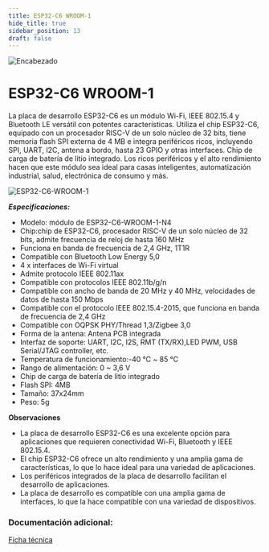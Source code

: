 ```yaml
---
title: ESP32-C6 WROOM-1
hide_title: true
sidebar_position: 13
draft: false
---
```

![Encabezado](https://firebasestorage.googleapis.com/v0/b/modulo-b3e1a.appspot.com/o/General%2Fimagenes%2Flogo%20sena%202.png?alt=media&token=f8400ade-f50e-4175-8ff1-d69a8bc9a180&_gl=1*1b8f15f*_ga*MTE3MTQwMjUxOS4xNjk2MjYzMDI3*_ga_CW55HF8NVT*MTY5NjI3NDM1NS4yLjEuMTY5NjI3NTE4My4zMS4wLjA.)

# **ESP32-C6 WROOM-1**

La placa de desarrollo ESP32-C6 es un módulo Wi-Fi, IEEE 802.15.4 y Bluetooth LE versátil con potentes características. Utiliza el chip ESP32-C6, equipado con un procesador RISC-V de un solo núcleo de 32 bits, tiene memoria flash SPI externa de 4 MB e integra periféricos ricos, incluyendo SPI, UART, I2C, antena a bordo, hasta 23 GPIO y otras interfaces. Chip de carga de batería de litio integrado. Los ricos periféricos y el alto rendimiento hacen que este módulo sea ideal para casas inteligentes, automatización industrial, salud, electrónica de consumo y más.

![ESP32-C6-WROOM-1](https://firebasestorage.googleapis.com/v0/b/modulo-b3e1a.appspot.com/o/General%2Fimagenes%2FRepositorio%2FESP32-C6.webp?alt=media&token=6071d6eb-e7fc-48d5-87c3-adce9c1d5b05)

***Especificaciones:***

- Modelo: módulo de ESP32-C6-WROOM-1-N4
- Chip:chip de ESP32-C6, procesador RISC-V de un solo núcleo de 32 bits, admite frecuencia de reloj de hasta 160 MHz
- Funciona en banda de frecuencia de 2,4 GHz, 1T1R
- Compatible con Bluetooth Low Energy 5,0
- 4 x interfaces de Wi-Fi virtual
- Admite protocolo IEEE 802.11ax
- Compatible con protocolos IEEE 802.11b/g/n
- Compatible con ancho de banda de 20 MHz y 40 MHz, velocidades de datos de hasta 150 Mbps
- Compatible con el protocolo IEEE 802.15.4-2015, que funciona en banda de frecuencia de 2,4 GHz
- Compatible con OQPSK PHY/Thread 1,3/Zigbee 3,0
- Forma de la antena: Antena PCB integrada
- Interfaz de soporte: UART, I2C, I2S, RMT (TX/RX),LED PWM, USB Serial/JTAG controller, etc.
- Temperatura de funcionamiento:-40 ℃ ~ 85 ℃
- Rango de alimentación: 0 ~ 3,6 V
- Chip de carga de batería de litio integrado
- Flash SPI: 4MB
- Tamaño: 37x24mm
- Peso: 5g

**Observaciones**

* La placa de desarrollo ESP32-C6 es una excelente opción para aplicaciones que requieren conectividad Wi-Fi, Bluetooth y IEEE 802.15.4.
* El chip ESP32-C6 ofrece un alto rendimiento y una amplia gama de características, lo que lo hace ideal para una variedad de aplicaciones.
* Los periféricos integrados de la placa de desarrollo facilitan el desarrollo de aplicaciones.
* La placa de desarrollo es compatible con una amplia gama de interfaces, lo que la hace compatible con una variedad de dispositivos.

### Documentación adicional:

[Ficha técnica](hhttps://firebasestorage.googleapis.com/v0/b/modulo-b3e1a.appspot.com/o/General%2Fimagenes%2FRepositorio%2Fesp32-c6-wroom-1_wroom-1u_datasheet_en.pdf?alt=media&token=eda86df6-26c7-4696-9055-93a9b2ee33dc)

